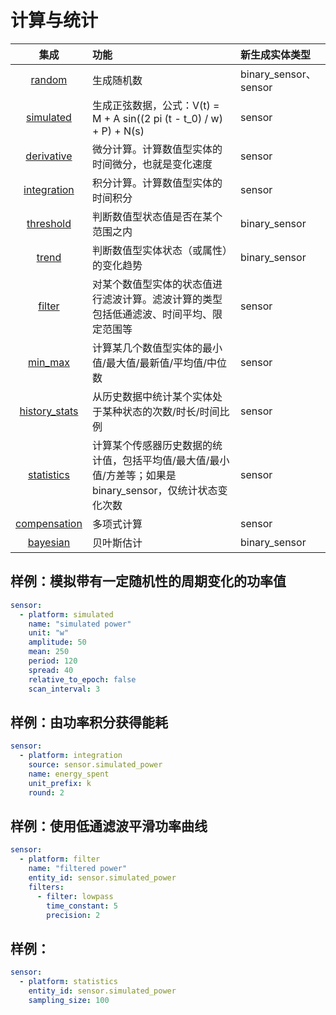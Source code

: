 
# 计算与统计

| 集成 | 功能 | 新生成实体类型 |
|:--:|:--|:--|
| [random](https://www.home-assistant.io/integrations/random/) | 生成随机数 | binary_sensor、sensor |
| [simulated](https://www.home-assistant.io/integrations/simulated/) | 生成正弦数据，公式：V(t) = M + A sin((2 pi (t - t_0) / w) + P) + N(s) | sensor |
| [derivative](https://www.home-assistant.io/integrations/derivative/) | 微分计算。计算数值型实体的时间微分，也就是变化速度 | sensor |
| [integration](https://www.home-assistant.io/integrations/integration/) | 积分计算。计算数值型实体的时间积分 | sensor |
| [threshold](https://www.home-assistant.io/integrations/threshold/) | 判断数值型状态值是否在某个范围之内 | binary_sensor |
| [trend](https://www.home-assistant.io/integrations/trend/) | 判断数值型实体状态（或属性）的变化趋势 | binary_sensor |
| [filter](https://www.home-assistant.io/integrations/filter/) | 对某个数值型实体的状态值进行滤波计算。滤波计算的类型包括低通滤波、时间平均、限定范围等 | sensor |
| [min_max](https://www.home-assistant.io/integrations/min_max/) | 计算某几个数值型实体的最小值/最大值/最新值/平均值/中位数 | sensor |
| [history_stats](https://www.home-assistant.io/integrations/history_stats/) | 从历史数据中统计某个实体处于某种状态的次数/时长/时间比例 | sensor |
| [statistics](https://www.home-assistant.io/integrations/statistics/) | 计算某个传感器历史数据的统计值，包括平均值/最大值/最小值/方差等；如果是binary_sensor，仅统计状态变化次数 | sensor |
| [compensation](https://www.home-assistant.io/integrations/compensation/) | 多项式计算 | sensor |
| [bayesian](https://www.home-assistant.io/integrations/bayesian/) | 贝叶斯估计 | binary_sensor |

## 样例：模拟带有一定随机性的周期变化的功率值

```yaml
sensor:
  - platform: simulated
    name: "simulated power"
    unit: "w"
    amplitude: 50
    mean: 250
    period: 120
    spread: 40
    relative_to_epoch: false
    scan_interval: 3
```

## 样例：由功率积分获得能耗

```yaml
sensor:
  - platform: integration
    source: sensor.simulated_power
    name: energy_spent
    unit_prefix: k
    round: 2
```

## 样例：使用低通滤波平滑功率曲线

```yaml
sensor:
  - platform: filter
    name: "filtered power"
    entity_id: sensor.simulated_power
    filters:
      - filter: lowpass
        time_constant: 5
        precision: 2
```

## 样例：

```yaml
sensor:
  - platform: statistics
    entity_id: sensor.simulated_power
    sampling_size: 100
```

